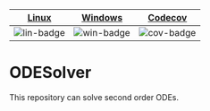 | [Linux][lin-link] | [Windows][win-link] | [Codecov][cov-link] |
| :---------------: | :-----------------: | :-------------------: |
| ![lin-badge]      | ![win-badge]        | ![cov-badge]          |

[lin-badge]: https://travis-ci.org/phillyfan1138/ODESolver.svg?branch=master "Travis build status"
[lin-link]:  https://travis-ci.org/phillyfan1138/ODESolver "Travis build status"
[win-badge]: https://ci.appveyor.com/api/projects/status/g1ii4a3trn7n40c2?svg=true
 "AppVeyor build status"
[win-link]:  https://ci.appveyor.com/project/phillyfan1138/odesolver "AppVeyor build status"
[cov-badge]: https://codecov.io/gh/phillyfan1138/ODESolver/branch/master/graph/badge.svg
[cov-link]:  https://codecov.io/gh/phillyfan1138/ODESolver


# ODESolver
This repository can solve second order ODEs.